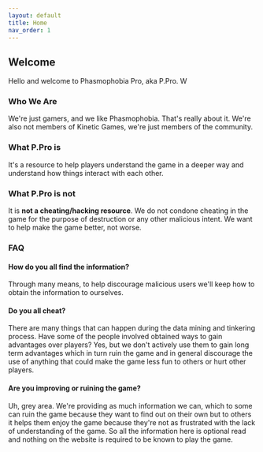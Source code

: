 ```yaml
---
layout: default
title: Home
nav_order: 1
---
```

## Welcome
Hello and welcome to Phasmophobia Pro, aka P.Pro. W

### Who We Are
We're just gamers, and we like Phasmophobia. That's really about it. We're also not members of Kinetic Games, we're just members of the community.

### What P.Pro is
It's a resource to help players understand the game in a deeper way and understand how things interact with each other.

### What P.Pro is not
It is **not a cheating/hacking resource**. We do not condone cheating in the game for the purpose of destruction or any other malicious intent. We want to help make the game better, not worse.

### FAQ
#### How do you all find the information?
Through many means, to help discourage malicious users we'll keep how to obtain the information to ourselves.

#### Do you all cheat?
There are many things that can happen during the data mining and tinkering process. Have some of the people involved obtained ways to gain advantages over players? Yes, but we don't actively use them to gain long term advantages which in turn ruin the game and in general discourage the use of anything that could make the game less fun to others or hurt other players.

#### Are you improving or ruining the game?
Uh, grey area. We're providing as much information we can, which to some can ruin the game because they want to find out on their own but to others it helps them enjoy the game because they're not as frustrated with the lack of understanding of the game. So all the information here is optional read and nothing on the website is required to be known to play the game.
